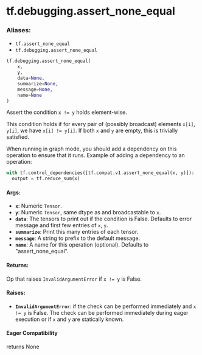 <div itemscope itemtype="http://developers.google.com/ReferenceObject">
<meta itemprop="name" content="tf.debugging.assert_none_equal" />
<meta itemprop="path" content="Stable" />
</div>

# tf.debugging.assert_none_equal

### Aliases:

* `tf.assert_none_equal`
* `tf.debugging.assert_none_equal`

``` python
tf.debugging.assert_none_equal(
    x,
    y,
    data=None,
    summarize=None,
    message=None,
    name=None
)
```

Assert the condition `x != y` holds element-wise.

This condition holds if for every pair of (possibly broadcast) elements
`x[i]`, `y[i]`, we have `x[i] != y[i]`.
If both `x` and `y` are empty, this is trivially satisfied.

When running in graph mode, you should add a dependency on this operation
to ensure that it runs. Example of adding a dependency to an operation:

```python
with tf.control_dependencies([tf.compat.v1.assert_none_equal(x, y)]):
  output = tf.reduce_sum(x)
```

#### Args:

* <b>`x`</b>:  Numeric `Tensor`.
* <b>`y`</b>:  Numeric `Tensor`, same dtype as and broadcastable to `x`.
* <b>`data`</b>:  The tensors to print out if the condition is False.  Defaults to
    error message and first few entries of `x`, `y`.
* <b>`summarize`</b>: Print this many entries of each tensor.
* <b>`message`</b>: A string to prefix to the default message.
* <b>`name`</b>: A name for this operation (optional).  Defaults to "assert_none_equal".


#### Returns:

Op that raises `InvalidArgumentError` if `x != y` is False.



#### Raises:

* <b>`InvalidArgumentError`</b>: if the check can be performed immediately and
    `x != y` is False. The check can be performed immediately during 
    eager execution or if `x` and `y` are statically known.

#### Eager Compatibility
returns None

